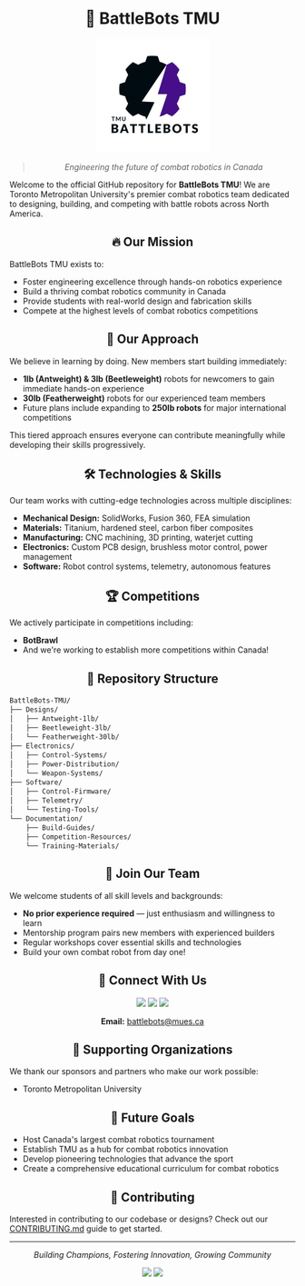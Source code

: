 <div align="center">

# 🤖 BattleBots TMU

![BattleBots TMU Logo](battlebots.jpeg)

> *Engineering the future of combat robotics in Canada*

</div>

Welcome to the official GitHub repository for **BattleBots TMU**! We are Toronto Metropolitan University's premier combat robotics team dedicated to designing, building, and competing with battle robots across North America.

<div align="center">

## 🔥 Our Mission

</div>

BattleBots TMU exists to:
- Foster engineering excellence through hands-on robotics experience
- Build a thriving combat robotics community in Canada
- Provide students with real-world design and fabrication skills
- Compete at the highest levels of combat robotics competitions

<div align="center">

## 🚀 Our Approach

</div>

We believe in learning by doing. New members start building immediately:

- **1lb (Antweight) & 3lb (Beetleweight)** robots for newcomers to gain immediate hands-on experience
- **30lb (Featherweight)** robots for our experienced team members
- Future plans include expanding to **250lb robots** for major international competitions

This tiered approach ensures everyone can contribute meaningfully while developing their skills progressively.

<div align="center">

## 🛠️ Technologies & Skills

</div>

Our team works with cutting-edge technologies across multiple disciplines:

- **Mechanical Design:** SolidWorks, Fusion 360, FEA simulation
- **Materials:** Titanium, hardened steel, carbon fiber composites
- **Manufacturing:** CNC machining, 3D printing, waterjet cutting
- **Electronics:** Custom PCB design, brushless motor control, power management
- **Software:** Robot control systems, telemetry, autonomous features

<div align="center">

## 🏆 Competitions

</div>

We actively participate in competitions including:

- **BotBrawl**
- And we're working to establish more competitions within Canada!

<div align="center">

## 📂 Repository Structure

</div>

```
BattleBots-TMU/
├── Designs/
│   ├── Antweight-1lb/
│   ├── Beetleweight-3lb/
│   └── Featherweight-30lb/
├── Electronics/
│   ├── Control-Systems/
│   ├── Power-Distribution/
│   └── Weapon-Systems/
├── Software/
│   ├── Control-Firmware/
│   ├── Telemetry/
│   └── Testing-Tools/
└── Documentation/
    ├── Build-Guides/
    ├── Competition-Resources/
    └── Training-Materials/
```

<div align="center">

## 🌟 Join Our Team

</div>

We welcome students of all skill levels and backgrounds:
- **No prior experience required** — just enthusiasm and willingness to learn
- Mentorship program pairs new members with experienced builders
- Regular workshops cover essential skills and technologies
- Build your own combat robot from day one!

<div align="center">

## 🔗 Connect With Us

[<img src="https://img.shields.io/badge/Instagram-E4405F?style=for-the-badge&logo=instagram&logoColor=white" />](https://www.instagram.com/tmubattlebots/)
[<img src="https://img.shields.io/badge/LinkedIn-0077B5?style=for-the-badge&logo=linkedin&logoColor=white" />](https://www.linkedin.com/company/tmu-battlebots/posts/?feedView=all)
[<img src="https://img.shields.io/badge/Website-000000?style=for-the-badge&logo=About.me&logoColor=white" />](https://battlebotstmu.ca)

**Email:** battlebots@mues.ca

</div>

<div align="center">

## 🤝 Supporting Organizations

</div>

We thank our sponsors and partners who make our work possible:
- Toronto Metropolitan University

<div align="center">

## 🚀 Future Goals

</div>

- Host Canada's largest combat robotics tournament
- Establish TMU as a hub for combat robotics innovation
- Develop pioneering technologies that advance the sport
- Create a comprehensive educational curriculum for combat robotics

<div align="center">

## 📝 Contributing

</div>

Interested in contributing to our codebase or designs? Check out our [CONTRIBUTING.md](CONTRIBUTING.md) guide to get started.

<div align="center">

---

*Building Champions, Fostering Innovation, Growing Community*

<img src="https://img.shields.io/badge/Made%20with-Passion-red?style=for-the-badge" />
<img src="https://img.shields.io/badge/TMU-Robotics-blue?style=for-the-badge" />

</div>
